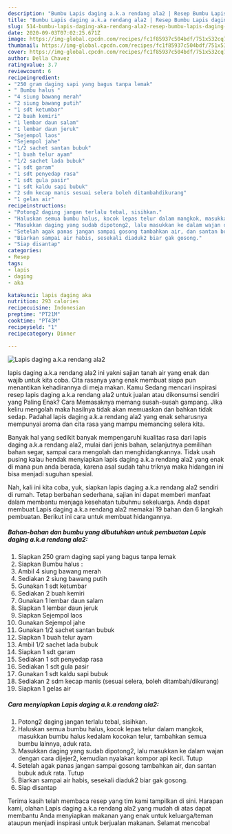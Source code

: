 ```yaml
---
description: "Bumbu Lapis daging a.k.a rendang ala2 | Resep Bumbu Lapis daging a.k.a rendang ala2 Yang Bikin Ngiler"
title: "Bumbu Lapis daging a.k.a rendang ala2 | Resep Bumbu Lapis daging a.k.a rendang ala2 Yang Bikin Ngiler"
slug: 514-bumbu-lapis-daging-aka-rendang-ala2-resep-bumbu-lapis-daging-aka-rendang-ala2-yang-bikin-ngiler
date: 2020-09-03T07:02:25.671Z
image: https://img-global.cpcdn.com/recipes/fc1f85937c504bdf/751x532cq70/lapis-daging-aka-rendang-ala2-foto-resep-utama.jpg
thumbnail: https://img-global.cpcdn.com/recipes/fc1f85937c504bdf/751x532cq70/lapis-daging-aka-rendang-ala2-foto-resep-utama.jpg
cover: https://img-global.cpcdn.com/recipes/fc1f85937c504bdf/751x532cq70/lapis-daging-aka-rendang-ala2-foto-resep-utama.jpg
author: Della Chavez
ratingvalue: 3.7
reviewcount: 6
recipeingredient:
- "250 gram daging sapi yang bagus tanpa lemak"
- " Bumbu halus "
- "4 siung bawang merah"
- "2 siung bawang putih"
- "1 sdt ketumbar"
- "2 buah kemiri"
- "1 lembar daun salam"
- "1 lembar daun jeruk"
- "Sejempol laos"
- "Sejempol jahe"
- "1/2 sachet santan bubuk"
- "1 buah telur ayam"
- "1/2 sachet lada bubuk"
- "1 sdt garam"
- "1 sdt penyedap rasa"
- "1 sdt gula pasir"
- "1 sdt kaldu sapi bubuk"
- "2 sdm kecap manis sesuai selera boleh ditambahdikurang"
- "1 gelas air"
recipeinstructions:
- "Potong2 daging jangan terlalu tebal, sisihkan."
- "Haluskan semua bumbu halus, kocok lepas telur dalam mangkok, masukkan bumbu halus kedalam kocokan telur, tambahkan semua bumbu lainnya, aduk rata."
- "Masukkan daging yang sudab dipotong2, lalu masukkan ke dalam wajan dengan cara dijejer2, kemudian nyalakan kompor api kecil. Tutup"
- "Setelah agak panas jangan sampai gosong tambahkan air, dan santan bubuk aduk rata. Tutup"
- "Biarkan sampai air habis, sesekali diaduk2 biar gak gosong."
- "Siap disantap"
categories:
- Resep
tags:
- lapis
- daging
- aka

katakunci: lapis daging aka 
nutrition: 293 calories
recipecuisine: Indonesian
preptime: "PT21M"
cooktime: "PT43M"
recipeyield: "1"
recipecategory: Dinner

---
```



![Lapis daging a.k.a rendang ala2](https://img-global.cpcdn.com/recipes/fc1f85937c504bdf/751x532cq70/lapis-daging-aka-rendang-ala2-foto-resep-utama.jpg)


lapis daging a.k.a rendang ala2 ini yakni sajian tanah air yang enak dan wajib untuk kita coba. Cita rasanya yang enak membuat siapa pun menantikan kehadirannya di meja makan.
Kamu Sedang mencari inspirasi resep lapis daging a.k.a rendang ala2 untuk jualan atau dikonsumsi sendiri yang Paling Enak? Cara Memasaknya memang susah-susah gampang. Jika keliru mengolah maka hasilnya tidak akan memuaskan dan bahkan tidak sedap. Padahal lapis daging a.k.a rendang ala2 yang enak seharusnya mempunyai aroma dan cita rasa yang mampu memancing selera kita.

Banyak hal yang sedikit banyak mempengaruhi kualitas rasa dari lapis daging a.k.a rendang ala2, mulai dari jenis bahan, selanjutnya pemilihan bahan segar, sampai cara mengolah dan menghidangkannya. Tidak usah pusing kalau hendak menyiapkan lapis daging a.k.a rendang ala2 yang enak di mana pun anda berada, karena asal sudah tahu triknya maka hidangan ini bisa menjadi suguhan spesial.




Nah, kali ini kita coba, yuk, siapkan lapis daging a.k.a rendang ala2 sendiri di rumah. Tetap berbahan sederhana, sajian ini dapat memberi manfaat dalam membantu menjaga kesehatan tubuhmu sekeluarga. Anda dapat membuat Lapis daging a.k.a rendang ala2 memakai 19 bahan dan 6 langkah pembuatan. Berikut ini cara untuk membuat hidangannya.

<!--inarticleads1-->

##### Bahan-bahan dan bumbu yang dibutuhkan untuk pembuatan Lapis daging a.k.a rendang ala2:

1. Siapkan 250 gram daging sapi yang bagus tanpa lemak
1. Siapkan  Bumbu halus :
1. Ambil 4 siung bawang merah
1. Sediakan 2 siung bawang putih
1. Gunakan 1 sdt ketumbar
1. Sediakan 2 buah kemiri
1. Gunakan 1 lembar daun salam
1. Siapkan 1 lembar daun jeruk
1. Siapkan Sejempol laos
1. Gunakan Sejempol jahe
1. Gunakan 1/2 sachet santan bubuk
1. Siapkan 1 buah telur ayam
1. Ambil 1/2 sachet lada bubuk
1. Siapkan 1 sdt garam
1. Sediakan 1 sdt penyedap rasa
1. Sediakan 1 sdt gula pasir
1. Gunakan 1 sdt kaldu sapi bubuk
1. Sediakan 2 sdm kecap manis (sesuai selera, boleh ditambah/dikurang)
1. Siapkan 1 gelas air




<!--inarticleads2-->

##### Cara menyiapkan Lapis daging a.k.a rendang ala2:

1. Potong2 daging jangan terlalu tebal, sisihkan.
1. Haluskan semua bumbu halus, kocok lepas telur dalam mangkok, masukkan bumbu halus kedalam kocokan telur, tambahkan semua bumbu lainnya, aduk rata.
1. Masukkan daging yang sudab dipotong2, lalu masukkan ke dalam wajan dengan cara dijejer2, kemudian nyalakan kompor api kecil. Tutup
1. Setelah agak panas jangan sampai gosong tambahkan air, dan santan bubuk aduk rata. Tutup
1. Biarkan sampai air habis, sesekali diaduk2 biar gak gosong.
1. Siap disantap




Terima kasih telah membaca resep yang tim kami tampilkan di sini. Harapan kami, olahan Lapis daging a.k.a rendang ala2 yang mudah di atas dapat membantu Anda menyiapkan makanan yang enak untuk keluarga/teman ataupun menjadi inspirasi untuk berjualan makanan. Selamat mencoba!
